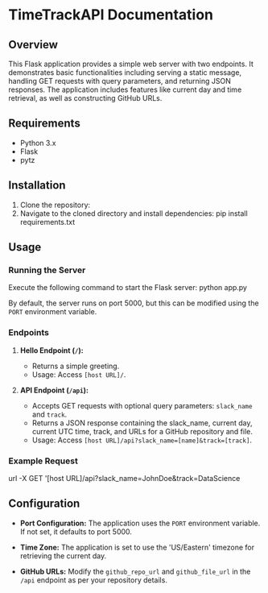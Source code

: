 # TimeTrackAPI Documentation

## Overview

This Flask application provides a simple web server with two endpoints. It demonstrates basic functionalities including serving a static message, handling GET requests with query parameters, and returning JSON responses. The application includes features like current day and time retrieval, as well as constructing GitHub URLs.

## Requirements

- Python 3.x
- Flask
- pytz

## Installation

1. Clone the repository:
2. Navigate to the cloned directory and install dependencies:
pip install requirements.txt

## Usage

### Running the Server

Execute the following command to start the Flask server:
python app.py


By default, the server runs on port 5000, but this can be modified using the `PORT` environment variable.

### Endpoints

1. **Hello Endpoint (`/`):** 
   - Returns a simple greeting.
   - Usage: Access `[host URL]/`.

2. **API Endpoint (`/api`):**
   - Accepts GET requests with optional query parameters: `slack_name` and `track`.
   - Returns a JSON response containing the slack_name, current day, current UTC time, track, and URLs for a GitHub repository and file.
   - Usage: Access `[host URL]/api?slack_name=[name]&track=[track]`.

### Example Request
url -X GET '[host URL]/api?slack_name=JohnDoe&track=DataScience


## Configuration

- **Port Configuration:**
  The application uses the `PORT` environment variable. If not set, it defaults to port 5000.

- **Time Zone:**
  The application is set to use the 'US/Eastern' timezone for retrieving the current day.

- **GitHub URLs:**
  Modify the `github_repo_url` and `github_file_url` in the `/api` endpoint as per your repository details.


